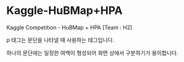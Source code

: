 # Kaggle-HuBMap+HPA
Kaggle Competition - HuBMap + HPA [Team : H2]
<html lang="ko">
  <head>
    <meta charset="utf-8">
    <title> HuBMAP-HPA </title>
  </head>
  
  
  <body>
    <p>p 태그는 문단을 나타낼 때 사용하는 태그입니다.</p>
    <p>하나의 문단에는 일정한 여백이 형성되어 화면 상에서 구분하기가 용이합니다.</p>
  </body>
</html>
